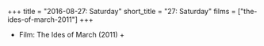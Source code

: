 +++
title = "2016-08-27: Saturday"
short_title = "27: Saturday"
films = ["the-ides-of-march-2011"]
+++


* Film: The Ides of March (2011) +
